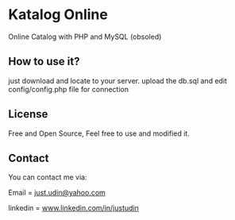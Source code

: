 Katalog Online
===============
Online Catalog with PHP and MySQL (obsoled)

How to use it?
-------------
just download and locate to your server.
upload the db.sql
and edit config/config.php file for connection

License
---------
Free and Open Source, Feel free to use and modified it.

Contact
--------
You can contact me via:

Email = just.udin@yahoo.com

linkedin = www.linkedin.com/in/justudin